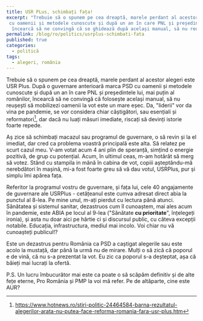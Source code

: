 ```yaml
---
title: USR PLus, schimbați fața!
excerpt: "Trebuie să o spunem pe cea dreaptă, marele perdant al acestor alegeri este USR Plus. După o guvernare anterioară marca PSD,
 cu oamenii și metodele cunoscute și după un an în care PNL și președintele lui, mai puțin al românilor,
  încearcă să ne convingă că se ghidează după același manual, să nu reușești să mobilizezi oamenii la vot este un mare eșec." 
permalink: /blog/ro/politics/usrplus-schimbati-fata
published: true
categories:
  - politică
tags:
  - alegeri, românia
---
```


Trebuie să o spunem pe cea dreaptă, marele perdant al acestor alegeri este USR Plus.
După o guvernare anterioară marca PSD cu oamenii și metodele cunoscute și după un an în care PNL și președintele lui,
mai puțin al românilor, încearcă să ne convingă că folosește același manual, să nu reușești să mobilizezi oamenii la vot este un mare eșec.
 Da, "liderii" vor da vina pe pandemie, se vor considera chiar câștigători, sau esențiali și reformatori[^1],
  dar dacă nu luați măsuri imediate, riscați să devinți istorie foarte repede.   

[^1]: <https://www.hotnews.ro/stiri-politic-24464584-barna-rezultatul-alegerilor-arata-nu-putea-face-reforma-romania-fara-usr-plus.htm>

Aș zice să schimbați macazul sau programul de guvernare, o să revin și la el imediat, dar cred ca problema voastră principală este alta.
 Să relatez pe scurt cazul meu. V-am votat acum 4 ani plin de speranță, simțind o energie pozitivă, de grup cu potențial. Acum, în ultimul ceas,
  m-am hotărât să merg să votez. Stând cu stampila in mână în cabina de vot, copiii așteptându-mă nerebdători în mașină, mi-a fost foarte greu
  să vă dau votul, USRPlus, pur și simplu îmi apărea fața. 

Referitor la programul vostru de guvernare, și fața lui, cele 40 angajamente de guvernare ale USRPlus - cetățeanul este cumva adresat direct
 abia la punctul al 8-lea. Pe mine unul, m-ați pierdut cu lectura până atunci. Sănătatea și sistemul sanitar, dezastruos cum îl cunoaștem,
  mai ales acum în pandemie, este ABIA pe locul al 9-lea ("Sănătate **cu prioritate**", înțelegeți ironia),
   și asta nu doar aici pe hârtie ci și discursul public, cu câteva excepții notabile.  Educația, infrastructura, mediul mai incolo. 
   Voi chiar nu vă cunoașteți publicul!?

Este un dezastrus pentru România ca PSD a caștigat alegerile sau este acolo la mustață, dar până la urmă nu de mirare. 
Mulți o să zică că poporul e de vină, că nu s-a prezentat la vot. Eu zic ca poporul s-a deșteptat, așa
că băieți mai lucrați la ofertă.

P.S. Un lucru îmbucurător mai este ca poate o să scăpăm definitiv și de alte fețe eterne, Pro România și PMP la voi mă refer.
 Pe de altăparte, cine este AUR?
